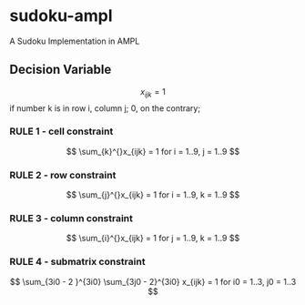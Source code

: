 # sudoku-ampl
A Sudoku Implementation in AMPL

## Decision Variable
$$ x_{ijk} = 1 $$ if number k is in row i, column j; 0, on the contrary;

### RULE 1 - cell constraint 
$$ \sum_{k}^{}x_{ijk} = 1  for i = 1..9, j = 1..9 $$

### RULE 2 - row constraint
$$ \sum_{j}^{}x_{ijk} = 1  for i = 1..9, k = 1..9 $$

### RULE 3 - column constraint
$$ \sum_{i}^{}x_{ijk} = 1  for j = 1..9, k = 1..9 $$

### RULE 4 - submatrix constraint
$$ \sum_{3i0 - 2 }^{3i0} \sum_{3j0 - 2}^{3i0} x_{ijk} = 1  for i0 = 1..3, j0 = 1..3 $$
